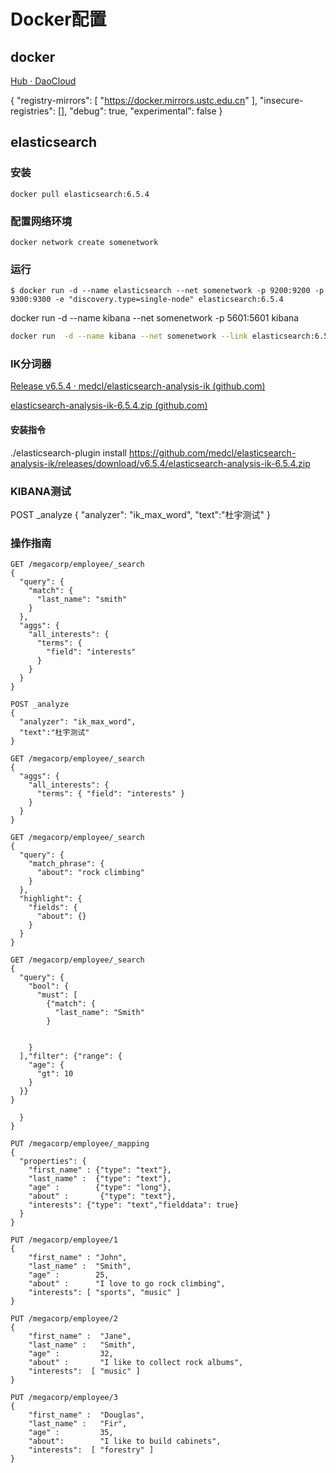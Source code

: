# Docker配置

## docker

[Hub · DaoCloud](http://hub.daocloud.io/)

{
  "registry-mirrors": [
    "https://docker.mirrors.ustc.edu.cn"
  ],
  "insecure-registries": [],
  "debug": true,
  "experimental": false
}

## elasticsearch

### 安装

```
docker pull elasticsearch:6.5.4
```



### 配置网络环境

```
docker network create somenetwork
```

### 运行

```
$ docker run -d --name elasticsearch --net somenetwork -p 9200:9200 -p 9300:9300 -e "discovery.type=single-node" elasticsearch:6.5.4
```

docker run -d --name kibana --net somenetwork -p 5601:5601 kibana

```sh
docker run  -d --name kibana --net somenetwork --link elasticsearch:6.5.4  -p 5601:5601 kibana:6.5.4
```

### IK分词器

[Release v6.5.4 · medcl/elasticsearch-analysis-ik (github.com)](https://github.com/medcl/elasticsearch-analysis-ik/releases/tag/v6.5.4/elasticsearch-analysis-ik-6.5.4)

[elasticsearch-analysis-ik-6.5.4.zip (github.com)](https://github.com/medcl/elasticsearch-analysis-ik/releases/download/v6.5.4/elasticsearch-analysis-ik-6.5.4.zip)

#### 安装指令 

./elasticsearch-plugin install https://github.com/medcl/elasticsearch-analysis-ik/releases/download/v6.5.4/elasticsearch-analysis-ik-6.5.4.zip

### KIBANA测试

POST _analyze 
{
  "analyzer": "ik_max_word",
  "text":"杜宇测试"
}

### 操作指南

```
GET /megacorp/employee/_search
{
  "query": {
    "match": {
      "last_name": "smith"
    }
  },
  "aggs": {
    "all_interests": {
      "terms": {
        "field": "interests"
      }
    }
  }
}
```

```
POST _analyze 
{
  "analyzer": "ik_max_word",
  "text":"杜宇测试"
}
```

```
GET /megacorp/employee/_search
{
  "aggs": {
    "all_interests": {
      "terms": { "field": "interests" }
    }
  }
}
```

```
GET /megacorp/employee/_search
{
  "query": {
    "match_phrase": {
      "about": "rock climbing"
    }
  },
  "highlight": {
    "fields": {
      "about": {}
    }
  }
}
```

```
GET /megacorp/employee/_search
{
  "query": {
    "bool": {
      "must": [
        {"match": {
          "last_name": "Smith"
        }
        

​    }
  ],"filter": {"range": {
​    "age": {
​      "gt": 10
​    }
  }}
}

  }
}
```

```
PUT /megacorp/employee/_mapping
{
  "properties": {
    "first_name" : {"type": "text"},
    "last_name" :  {"type": "text"},
    "age" :        {"type": "long"},
    "about" :       {"type": "text"},
    "interests": {"type": "text","fielddata": true}
  }
}
```

```
PUT /megacorp/employee/1
{
    "first_name" : "John",
    "last_name" :  "Smith",
    "age" :        25,
    "about" :      "I love to go rock climbing",
    "interests": [ "sports", "music" ]
}
```

```
PUT /megacorp/employee/2
{
    "first_name" :  "Jane",
    "last_name" :   "Smith",
    "age" :         32,
    "about" :       "I like to collect rock albums",
    "interests":  [ "music" ]
}
```

```
PUT /megacorp/employee/3
{
    "first_name" :  "Douglas",
    "last_name" :   "Fir",
    "age" :         35,
    "about":        "I like to build cabinets",
    "interests":  [ "forestry" ]
}
```

